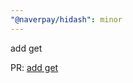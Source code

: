 ```yaml
---
"@naverpay/hidash": minor
---
```


add get

PR: [add get](https://github.com/NaverPayDev/hidash/pull/243)
